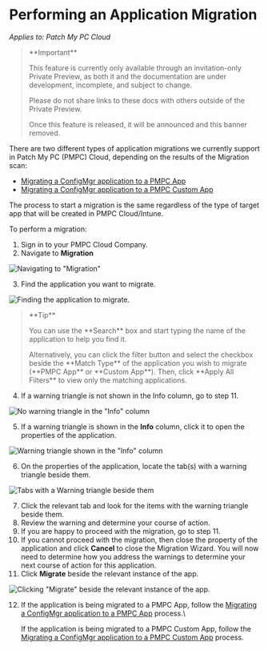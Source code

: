 # Performing an Application Migration

_Applies to: Patch My PC Cloud_

> \*\*Important\*\*
>
> This feature is currently only available through an invitation-only Private Preview, as both it and the documentation are under development, incomplete, and subject to change.
>
> Please do not share links to these docs with others outside of the Private Preview.
>
> Once this feature is released, it will be announced and this banner removed.

There are two different types of application migrations we currently support in Patch My PC (PMPC) Cloud, depending on the results of the Migration scan:

* [Migrating a ConfigMgr application to a PMPC App](migrating-a-configmgr-application-to-a-pmpc-app.md)
* [Migrating a ConfigMgr application to a PMPC Custom App](migrating-a-configmgr-application-to-a-pmpc-custom-app.md)

The process to start a migration is the same regardless of the type of target app that will be created in PMPC Cloud/Intune.

To perform a migration:

1. Sign in to your PMPC Cloud Company.
2. Navigate to **Migration**

![Navigating to "Migration"](../../../_images/image-\(14\).png)

3. Find the application you want to migrate.

![Finding the application to migrate.](../../../_images/image-\(15\).png)

> \*\*Tip\*\*
>
> You can use the \*\*Search\*\* box and start typing the name of the application to help you find it.
>
> Alternatively, you can click the filter button and select the checkbox beside the \*\*Match Type\*\* of the application you wish to migrate (\*\*PMPC App\*\* or \*\*Custom App\*\*). Then, click \*\*Apply All Filters\*\* to view only the matching applications.

4. If a warning triangle is not shown in the Info column, go to step 11.

![No warning triangle in the "Info" column](../../../_images/image-\(16\).png)

5. If a warning triangle is shown in the **Info** column, click it to open the properties of the application.

![Warning triangle shown in the "Info" column](../../../_images/image-\(2715\).png)

6. On the properties of the application, locate the tab(s) with a warning triangle beside them.

![Tabs with a Warning triangle beside them](../../../_images/image-\(2716\).png)

7. Click the relevant tab and look for the items with the warning triangle beside them.
8. Review the warning and determine your course of action.
9. If you are happy to proceed with the migration, go to step 11.
10. If you cannot proceed with the migration, then close the property of the application and click **Cancel** to close the Migration Wizard. You will now need to determine how you address the warnings to determine your next course of action for this application.
11. Click **Migrate** beside the relevant instance of the app.

![Clicking "Migrate" beside the relevant instance of the app.](../../../_images/image-\(2717\).png)

12. If the application is being migrated to a PMPC App, follow the [Migrating a ConfigMgr application to a PMPC App](migrating-a-configmgr-application-to-a-pmpc-app.md) process.\\

    If the application is being migrated to a PMPC Custom App, follow the [Migrating a ConfigMgr application to a PMPC Custom App](migrating-a-configmgr-application-to-a-pmpc-custom-app.md) process.
